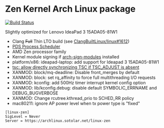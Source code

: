 # Zen Kernel Arch Linux package
[![Build Status](https://drone02.sotolar.net/api/badges/misotolar/linux-zen/status.svg)](https://drone02.sotolar.net/misotolar/linux-zen)

Slightly optimized for Lenovo IdeaPad 3 15ADA05-81W1

- Clang ~~Full~~ Thin LTO build (see [ClangBuiltLinux/linux#1612](https://github.com/ClangBuiltLinux/linux/issues/1612))
- [PDS Process Scheduler](https://gitlab.com/alfredchen/projectc)
- AMD Zen processor family
- Kernel module signing if [arch-sign-modules](https://aur.archlinux.org/packages/arch-sign-modules) installed
- platform/x86: ideapad-laptop: add support for Ideapad 3 15ADA05-81W1
- [tsc: allow directly synchronizing TSC if TSC_ADJUST is absent](https://bugzilla.kernel.org/show_bug.cgi?id=202525)
- XANMOD: block/mq-deadline: Disable front_merges by default
- XANMOD: block: set rq_affinity to force full multithreading I/O requests
- XANMOD: kconfig: add 500Hz timer interrupt kernel config option
- XANMOD: lib/kconfig.debug: disable default SYMBOLIC_ERRNAME and DEBUG_BUGVERBOSE
- XANMOD: Change rcutree.kthread_prio to SCHED_RR policy
- mac80211: ignore AP power level when tx power type is "fixed"

```
[linux-zen]
SigLevel = Never
Server = https://archlinux.sotolar.net/linux-zen
```